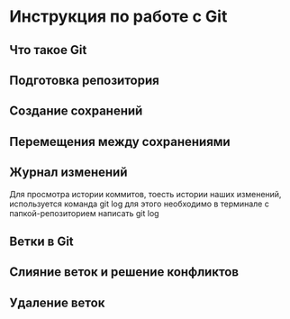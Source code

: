 # Инструкция по работе с Git

## Что такое Git

## Подготовка репозитория

## Создание сохранений

## Перемещения между сохранениями

## Журнал изменений

Для просмотра истории коммитов, тоесть истории наших изменений, используется команда git log для этого необходимо в терминале с папкой-репозиторием написать git log

## Ветки в Git

## Слияние веток и решение конфликтов

## Удаление веток